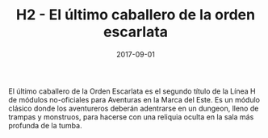 ﻿---
title: H2 - El último caballero de la orden escarlata

summary: Una reliquia maldita está haciendo que criaturas malignas deambulen por nuestro mundo, trayendo consigo el caos y la muerte que su señor, Penumbra, les ha ordenado. Un caballero, el último de su Orden, ha jurado acabar con ese Mal y para ello, ayudado por los aventureros, se adentrará en la tumba que debía custodiar la reliquia.
authors:
  - Héctor Prieto de la Calle
date: 2017-09-01
type: post
categories:
- Comunidad
- Línea H
tags:
- Dungeon
minlevels: "2"
maxlevels: "4"
prices: gratis
session: "2"
mincharacters: "3"
maxcharacters: "5"
eval: no oficial
cover: "elultimocaballerodelaordenescarlata.jpg"
download: "elultimocaballerodelaordenescarlata.pdf"
moreinfo: "https://labibliotecadelcalamar.blogspot.com/2017/09/modulo-h2-el-ultimo-caballero-de-la.html"
license: "OGL"
draft: false

---

El último caballero de la Orden Escarlata es el segundo título de la Línea H de módulos no-oficiales para Aventuras en la Marca del Este. Es un módulo clásico donde los aventureros deberán adentrarse en un dungeon, lleno de trampas y monstruos, para hacerse con una reliquia oculta en la sala más profunda de la tumba.
